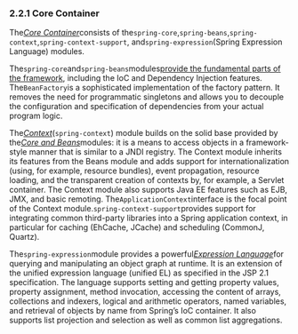 ### 2.2.1 Core Container

The[_Core Container_](http://docs.spring.io/spring/docs/5.0.0.M4/spring-framework-reference/htmlsingle/#beans-introduction)consists of the`spring-core`,`spring-beans`,`spring-context`,`spring-context-support`, and`spring-expression`\(Spring Expression Language\) modules.

The`spring-core`and`spring-beans`modules[provide the fundamental parts of the framework](http://docs.spring.io/spring/docs/5.0.0.M4/spring-framework-reference/htmlsingle/#beans-introduction), including the IoC and Dependency Injection features. The`BeanFactory`is a sophisticated implementation of the factory pattern. It removes the need for programmatic singletons and allows you to decouple the configuration and specification of dependencies from your actual program logic.

The[_Context_](http://docs.spring.io/spring/docs/5.0.0.M4/spring-framework-reference/htmlsingle/#context-introduction)\(`spring-context`\) module builds on the solid base provided by the[_Core and Beans_](http://docs.spring.io/spring/docs/5.0.0.M4/spring-framework-reference/htmlsingle/#beans-introduction)modules: it is a means to access objects in a framework-style manner that is similar to a JNDI registry. The Context module inherits its features from the Beans module and adds support for internationalization \(using, for example, resource bundles\), event propagation, resource loading, and the transparent creation of contexts by, for example, a Servlet container. The Context module also supports Java EE features such as EJB, JMX, and basic remoting. The`ApplicationContext`interface is the focal point of the Context module.`spring-context-support`provides support for integrating common third-party libraries into a Spring application context, in particular for caching \(EhCache, JCache\) and scheduling \(CommonJ, Quartz\).

The`spring-expression`module provides a powerful[_Expression Language_](http://docs.spring.io/spring/docs/5.0.0.M4/spring-framework-reference/htmlsingle/#expressions)for querying and manipulating an object graph at runtime. It is an extension of the unified expression language \(unified EL\) as specified in the JSP 2.1 specification. The language supports setting and getting property values, property assignment, method invocation, accessing the content of arrays, collections and indexers, logical and arithmetic operators, named variables, and retrieval of objects by name from Spring’s IoC container. It also supports list projection and selection as well as common list aggregations.


